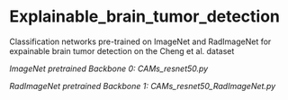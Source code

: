 # Explainable_brain_tumor_detection
Classification networks pre-trained on ImageNet and RadImageNet for expainable brain tumor detection on the Cheng et al. dataset

*ImageNet pretrained Backbone 0: CAMs_resnet50.py*

*RadImageNet pretrained Backbone 1: CAMs_resnet50_RadImageNet.py*
